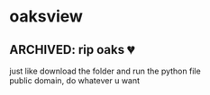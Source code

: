 # oaksview
## ARCHIVED: rip oaks 💔
just like download the folder and run the python file\
public domain, do whatever u want
